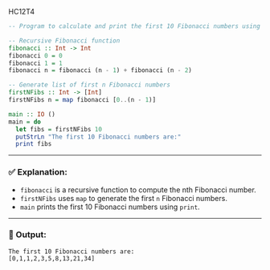 HC12T4
```haskell
-- Program to calculate and print the first 10 Fibonacci numbers using recursion

-- Recursive Fibonacci function
fibonacci :: Int -> Int
fibonacci 0 = 0
fibonacci 1 = 1
fibonacci n = fibonacci (n - 1) + fibonacci (n - 2)

-- Generate list of first n Fibonacci numbers
firstNFibs :: Int -> [Int]
firstNFibs n = map fibonacci [0..(n - 1)]

main :: IO ()
main = do
  let fibs = firstNFibs 10
  putStrLn "The first 10 Fibonacci numbers are:"
  print fibs
```

---

### ✅ Explanation:

* `fibonacci` is a recursive function to compute the nth Fibonacci number.
* `firstNFibs` uses `map` to generate the first `n` Fibonacci numbers.
* `main` prints the first 10 Fibonacci numbers using `print`.

---

### 🧪 Output:

```
The first 10 Fibonacci numbers are:
[0,1,1,2,3,5,8,13,21,34]
```
